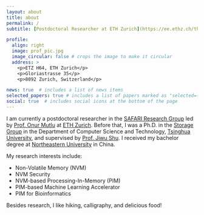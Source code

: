 ```yaml
---
layout: about
title: about
permalink: /
subtitle: [Postdoctoral Researcher at ETH Zurich](https://ee.ethz.ch/the-department/people-a-z/person-detail.Mjc3NjAw.TGlzdC8zMjc5LC0xNjUwNTg5ODIw.html)

profile:
  align: right
  image: prof_pic.jpg
  image_circular: false # crops the image to make it circular
  address: >
    <p>ETZ H64, ETH Zurich</p>
    <p>Gloriastrasse 35</p>
    <p>8092 Zurich, Switzerland</p>

news: true  # includes a list of news items
selected_papers: true # includes a list of papers marked as "selected={true}"
social: true  # includes social icons at the bottom of the page
---
```


<!--- 
Write your biography here. Tell the world about yourself. Link to your favorite [subreddit](http://reddit.com). You can put a picture in, too. The code is already in, just name your picture `prof_pic.jpg` and put it in the `img/` folder.
Put your address / P.O. box / other info right below your picture. You can also disable any these elements by editing `profile` property of the YAML header of your `_pages/about.md`. Edit `_bibliography/papers.bib` and Jekyll will render your [publications page](/al-folio/publications/) automatically.
Link to your social media connections, too. This theme is set up to use [Font Awesome icons](http://fortawesome.github.io/Font-Awesome/) and [Academicons](https://jpswalsh.github.io/academicons/), like the ones below. Add your Facebook, Twitter, LinkedIn, Google Scholar, or just disable all of them.
--->


I am currently a postdoctoral researcher in the [SAFARI Research Group](https://safari.ethz.ch/) led by [Prof. Onur Mutlu](http://people.inf.ethz.ch/omutlu/) at [ETH Zurich](https://ethz.ch/en.html). Before that, I was a Ph.D. in the [Storage Group](http://storage.cs.tsinghua.edu.cn/) in the Department of Computer Science and Technology, [Tsinghua University](http://www.tsinghua.edu.cn/publish/thu2018/index.html), and supervised by [Prof. Jiwu Shu](http://storage.cs.tsinghua.edu.cn/~jiwu-shu/). I received my bachelor degree at [Northeastern University](http://english.neu.edu.cn/) in China.

My research interests include:
- Non-Volatile Memory (NVM)
- NVM Security
- NVM-based Processing-In-Memory (PIM)
- PIM-based Machine Learning Accelerator
- PIM for Bioinformatics

Besides research, I like hiking, calligraphy, and delicious food!
